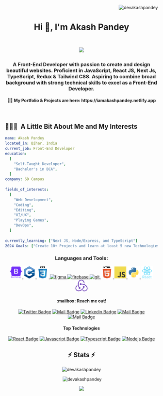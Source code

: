 
<p align="right"> <img src="https://komarev.com/ghpvc/?username=devakashpandey&label=Profile%20views&color=0e75b6&style=flat" alt="devakashpandey" /> </p>

<h1 align="center">Hi 👋, I'm Akash Pandey</h1>
<h1 align="center">
    <img src="https://readme-typing-svg.herokuapp.com/?font=Righteous&size=35&center=true&vCenter=true&width=500&height=70&duration=4000&lines=A+Front-End+Developer;+Based+In+Bihar+India" />
</h1>

<h3 align="center">A Front-End Developer with passion to create and design beautiful websites. Proficient in JavaScript, React JS, Next Js, TypeScript, Redux & Tailwind CSS. Aspiring to combine broad background with strong technical skills to excel as a Front-End Developer.
</h3>

 <h4 align="center"> 
  👨‍💻 My Portfolio & Projects are here: https://iamakashpandey.netlify.app
</h4>


<div align="center">
<!-- <img alt="Coder GIF" height=250 width=350 align="center" src="https://cdn.dribbble.com/users/730703/screenshots/6581243/avento.gif" /> -->
</div>
</br>

<p align="center">

<h2> 👨🏻‍💻 &nbsp;A Little Bit About Me and My Interests</h2>

```yaml
name: Akash Pandey
located_in: Bihar, India
current_job: Front-End Developer
education:
  [
    "Self-Taught Developer",
    "Bachelor's in BCA",
  ]
company: SD Campus

fields_of_interests:
  [
    "Web Development",
    "Coding",
    "Editing",
    "UI/UX",
    "Playing Games",
    "DevOps",
  ]
  
currently_learning: ["Next JS, Node/Express, and TypeScript"]
2024 Goals: ["Create 10+ Projects and learn at least 5 new Technologies."]
```
</p>
 
<h3 align="center">Languages and Tools:</h3>
<p align="center"> <a href="https://getbootstrap.com" target="_blank" rel="noreferrer"> <img src="https://raw.githubusercontent.com/devicons/devicon/master/icons/bootstrap/bootstrap-plain-wordmark.svg" alt="bootstrap" width="40" height="40"/> </a> <a href="https://www.w3schools.com/cpp/" target="_blank" rel="noreferrer"> <img src="https://raw.githubusercontent.com/devicons/devicon/master/icons/cplusplus/cplusplus-original.svg" alt="cplusplus" width="40" height="40"/> </a> <a href="https://www.w3schools.com/css/" target="_blank" rel="noreferrer"> <img src="https://raw.githubusercontent.com/devicons/devicon/master/icons/css3/css3-original-wordmark.svg" alt="css3" width="40" height="40"/> </a> <a href="https://www.figma.com/" target="_blank" rel="noreferrer"> <img src="https://www.vectorlogo.zone/logos/figma/figma-icon.svg" alt="figma" width="40" height="40"/> </a> <a href="https://firebase.google.com/" target="_blank" rel="noreferrer"> <img src="https://www.vectorlogo.zone/logos/firebase/firebase-icon.svg" alt="firebase" width="40" height="40"/> </a> <a href="https://git-scm.com/" target="_blank" rel="noreferrer"> <img src="https://www.vectorlogo.zone/logos/git-scm/git-scm-icon.svg" alt="git" width="40" height="40"/> </a> <a href="https://www.w3.org/html/" target="_blank" rel="noreferrer"> <img src="https://raw.githubusercontent.com/devicons/devicon/master/icons/html5/html5-original-wordmark.svg" alt="html5" width="40" height="40"/> </a> <a href="https://developer.mozilla.org/en-US/docs/Web/JavaScript" target="_blank" rel="noreferrer"> <img src="https://raw.githubusercontent.com/devicons/devicon/master/icons/javascript/javascript-original.svg" alt="javascript" width="40" height="40"/> </a> <a href="https://www.python.org" target="_blank" rel="noreferrer"> <img src="https://raw.githubusercontent.com/devicons/devicon/master/icons/python/python-original.svg" alt="python" width="40" height="40"/> </a> <a href="https://reactjs.org/" target="_blank" rel="noreferrer"> <img src="https://raw.githubusercontent.com/devicons/devicon/master/icons/react/react-original-wordmark.svg" alt="react" width="40" height="40"/> </a> <a href="https://redux.js.org" target="_blank" rel="noreferrer"> <img src="https://raw.githubusercontent.com/devicons/devicon/master/icons/redux/redux-original.svg" alt="redux" width="40" height="40"/> </a> </p>

 <h4 align="center">:mailbox: Reach me out!</h4>

<div align="center">
       
[![Twitter Badge](https://img.shields.io/badge/-@developerakky-1ca0f1?style=flat&labelColor=1ca0f1&logo=twitter&logoColor=white&link=https://twitter.com/developerakky)](https://twitter.com/developerakky) 
[![Mail Badge](https://img.shields.io/badge/-First_Class_Code-e74c3c?style=flat&labelColor=e74c3c&logo=youtube&logoColor=white)](https://www.youtube.com/channel/UCubPtZ95_KFSuvYe55qzouw) 
[![Linkedin Badge](https://img.shields.io/badge/-Akash_Pandey-0e76a8?style=flat&labelColor=0e76a8&logo=linkedin&logoColor=white)](https://www.linkedin.com/in/devakashpandey//) 
[![Mail Badge](https://img.shields.io/badge/-@developerakky-e84393?style=flat&labelColor=e84393&logo=instagram&logoColor=white)](https://www.instagram.com/developerakky/) 
[![Mail Badge](https://img.shields.io/badge/-Akash_Pandey-c0392b?style=flat&labelColor=c0392b&logo=gmail&logoColor=white)](mailto:developerakky@gmail.com)

</div>


<h4 align="center">Top Technologies</h4>

<div align="center">
    
[![React Badge](https://img.shields.io/badge/-React-61DBFB?style=for-the-badge&labelColor=black&logo=react&logoColor=61DBFB)](#) [![Javascript Badge](https://img.shields.io/badge/-Javascript-F0DB4F?style=for-the-badge&labelColor=black&logo=javascript&logoColor=F0DB4F)](#) [![Typescript Badge](https://img.shields.io/badge/-Typescript-007acc?style=for-the-badge&labelColor=black&logo=typescript&logoColor=007acc)](#) [![Nodejs Badge](https://img.shields.io/badge/-Nodejs-3C873A?style=for-the-badge&labelColor=black&logo=node.js&logoColor=3C873A)](#)

</div>

<h2 align="center">⚡ Stats ⚡</h2>

<p align="center"><img align="center" src="https://github-readme-stats.vercel.app/api/top-langs?username=devakashpandey&show_icons=true&locale=en&layout=compact" alt="devakashpandey" /></p>

<p align="center">&nbsp;<img align="center" src="https://github-readme-stats.vercel.app/api?username=devakashpandey&show_icons=true&rank_icon=github&border_radius=10" alt="devakashpandey" /></p>

<p align="center">
  <img src="https://capsule-render.vercel.app/api?type=waving&color=gradient&height=100&section=footer"/>
</p>
